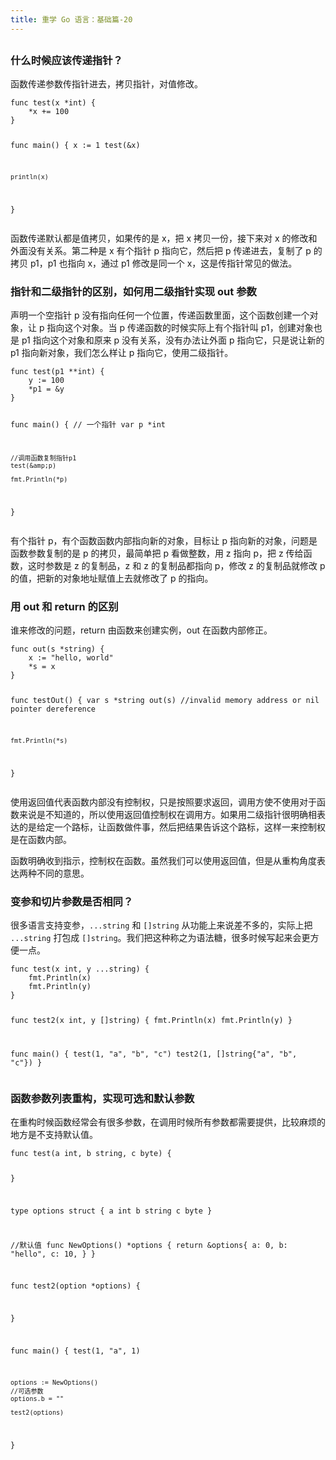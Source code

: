 ```yaml
---
title: 重学 Go 语言：基础篇-20
---
```

<article id="topicContainer" class="column_content"><h2 class="topic_title"></h2><div><h3 id="">什么时候应该传递指针？</h3>
<p>函数传递参数传指针进去，拷贝指针，对值修改。</p>
<pre><code class="go language-go">func test(x *int) {
    *x += 100
}

func main() {
    x := 1
    test(&amp;x)

    println(x)
}
</code></pre>
<p>函数传递默认都是值拷贝，如果传的是 x，把 x 拷贝一份，接下来对 x 的修改和外面没有关系。第二种是 x 有个指针 p 指向它，然后把 p 传递进去，复制了 p 的拷贝 p1，p1 也指向 x，通过 p1 修改是同一个 x，这是传指针常见的做法。</p>
<h3 id="out">指针和二级指针的区别，如何用二级指针实现 out 参数</h3>
<p>声明一个空指针 p 没有指向任何一个位置，传递函数里面，这个函数创建一个对象，让 p 指向这个对象。当 p 传递函数的时候实际上有个指针叫 p1，创建对象也是 p1 指向这个对象和原来 p 没有关系，没有办法让外面 p 指向它，只是说让新的 p1 指向新对象，我们怎么样让 p 指向它，使用二级指针。</p>
<pre><code class="go language-go">func test(p1 **int) {
    y := 100
    *p1 = &amp;y
}

func main() {
    // 一个指针
    var p *int

    //调用函数复制指针p1
    test(&amp;p)

    fmt.Println(*p)
}
</code></pre>
<p>有个指针 p，有个函数函数内部指向新的对象，目标让 p 指向新的对象，问题是函数参数复制的是 p 的拷贝，最简单把 p 看做整数，用 z 指向 p，把 z 传给函数，这时参数是 z 的复制品，z 和 z 的复制品都指向 p，修改 z 的复制品就修改 p 的值，把新的对象地址赋值上去就修改了 p 的指向。</p>
<h3 id="outreturn">用 out 和 return 的区别</h3>
<p>谁来修改的问题，return 由函数来创建实例，out 在函数内部修正。</p>
<pre><code class="go language-go">func out(s *string) {
    x := "hello, world"
    *s = x
}

func testOut() {
    var s *string
    out(s) //invalid memory address or nil pointer dereference

    fmt.Println(*s)
}
</code></pre>
<p>使用返回值代表函数内部没有控制权，只是按照要求返回，调用方使不使用对于函数来说是不知道的，所以使用返回值控制权在调用方。如果用二级指针很明确相表达的是给定一个路标，让函数做件事，然后把结果告诉这个路标，这样一来控制权是在函数内部。</p>
<p>函数明确收到指示，控制权在函数。虽然我们可以使用返回值，但是从重构角度表达两种不同的意思。</p>
<h3 id="-1">变参和切片参数是否相同？</h3>
<p>很多语言支持变参，<code>...string</code> 和 <code>[]string</code> 从功能上来说差不多的，实际上把 <code>...string</code> 打包成 <code>[]string</code>。我们把这种称之为语法糖，很多时候写起来会更方便一点。</p>
<pre><code class="go language-go">func test(x int, y ...string) {
    fmt.Println(x)
    fmt.Println(y)
}

func test2(x int, y []string) {
    fmt.Println(x)
    fmt.Println(y)
}

func main() {
    test(1, "a", "b", "c")
    test2(1, []string{"a", "b", "c"})
}
</code></pre>
<h3 id="-2">函数参数列表重构，实现可选和默认参数</h3>
<p>在重构时候函数经常会有很多参数，在调用时候所有参数都需要提供，比较麻烦的地方是不支持默认值。</p>
<pre><code class="go language-go">func test(a int, b string, c byte) {

}

type options struct {
    a int
    b string
    c byte
}

//默认值
func NewOptions() *options {
    return &amp;options{
        a: 0,
        b: "hello",
        c: 10,
    }
}

func test2(option *options) {

}

func main() {
    test(1, "a", 1)

    options := NewOptions()
    //可选参数
    options.b = ""

    test2(options)
}
</code></pre></div></article>